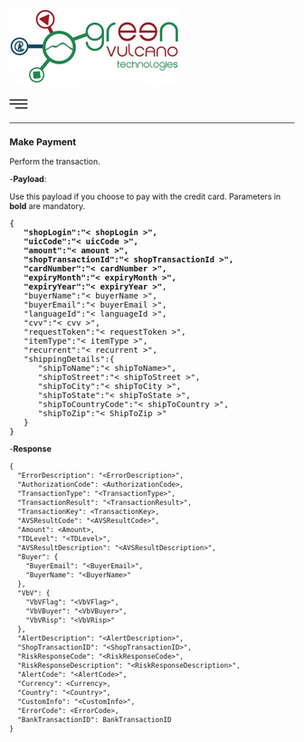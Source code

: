 [![gv-logo](img/logo.png)](http://www.greenvulcanotechnologies.com)

[<img src="img/index.png" width="32">](index.md)

----
### Make Payment
Perform the transaction.

-**Payload**:

Use this payload if you choose to pay with the credit card. Parameters in **bold** are mandatory.
<pre>
{
  <b> "shopLogin":"< shopLogin >",
   "uicCode":"< uicCode >",
   "amount":"< amount >",
   "shopTransactionId":"< shopTransactionId >",
   "cardNumber":"< cardNumber >",
   "expiryMonth":"< expiryMonth >",
   "expiryYear":"< expiryYear >"</b>,
   "buyerName":"< buyerName >",
   "buyerEmail":"< buyerEmail >",
   "languageId":"< languageId >",
   "cvv":"< cvv >",
   "requestToken":"< requestToken >",
   "itemType":"< itemType >",
   "recurrent":"< recurrent >",
   "shippingDetails":{
      "shipToName":"< shipToName>",
      "shipToStreet":"< shipToStreet >",
      "shipToCity":"< shipToCity >",
      "shipToState":"< shipToState >",
      "shipToCountryCode":"< shipToCountry >",
      "shipToZip":"< ShipToZip >"
   }
}
</pre>

-**Response**

```
{
  "ErrorDescription": "<ErrorDescription>",
  "AuthorizationCode": <AuthorizationCode>,
  "TransactionType": "<TransactionType>",
  "TransactionResult": "<TransactionResult>",
  "TransactionKey": <TransactionKey>,
  "AVSResultCode": "<AVSResultCode>",
  "Amount": <Amount>,
  "TDLevel": "<TDLevel>",
  "AVSResultDescription": "<AVSResultDescription>",
  "Buyer": {
    "BuyerEmail": "<BuyerEmail>",
    "BuyerName": "<BuyerName>"
  },
  "VbV": {
    "VbVFlag": "<VbVFlag>",
    "VbVBuyer": "<VbVBuyer>",
    "VbVRisp": "<VbVRisp>"
  },
  "AlertDescription": "<AlertDescription>",
  "ShopTransactionID": "<ShopTransactionID>",
  "RiskResponseCode": "<RiskResponseCode>",
  "RiskResponseDescription": "<RiskResponseDescription>",
  "AlertCode": "<AlertCode>",
  "Currency": <Currency>,
  "Country": "<Country>",
  "CustomInfo": "<CustomInfo>",
  "ErrorCode": <ErrorCode>,
  "BankTransactionID": BankTransactionID
}
```
